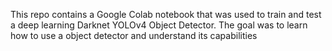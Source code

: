 This repo contains a Google Colab notebook that was used to train and test a deep learning Darknet YOLOv4 Object Detector. The goal was to learn how to use a object detector and understand its capabilities 
